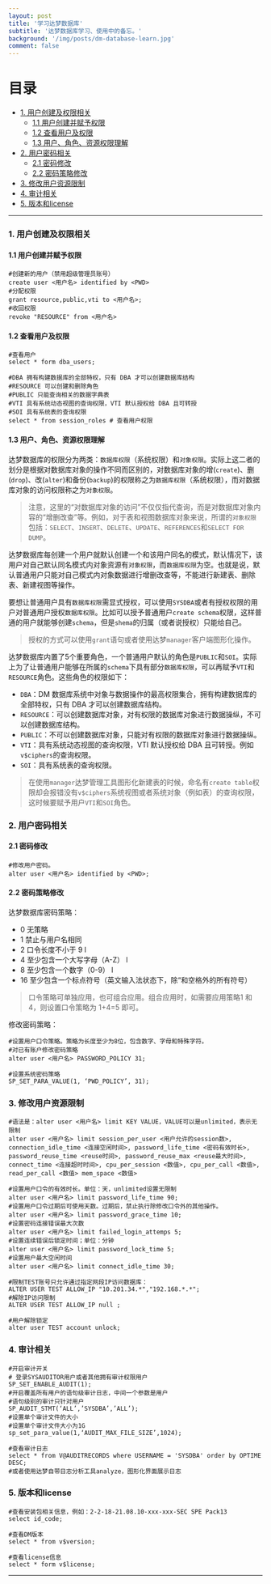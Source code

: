 ```yaml
---
layout: post
title: '学习达梦数据库'
subtitle: '达梦数据库学习、使用中的备忘。'
background: '/img/posts/dm-database-learn.jpg'
comment: false
---
```


# 目录

- [1. 用户创建及权限相关](#1)
    - [1.1 用户创建并赋予权限](#1.1)
    - [1.2 查看用户及权限](#1.2)
    - [1.3 用户、角色、资源权限理解](#1.3)
- [2. 用户密码相关](#2)
    - [2.1 密码修改](#2.1)
    - [2.2 密码策略修改](#2.2)
- [3. 修改用户资源限制](#3)
- [4. 审计相关](#4)
- [5. 版本和license](#5)

---

<h3 id="1">1. 用户创建及权限相关</h3>

<h4 id="1.1">1.1 用户创建并赋予权限</h4>

```shell
#创建新的用户（禁用超级管理员账号）
create user <用户名> identified by <PWD>
#分配权限
grant resource,public,vti to <用户名>;
#收回权限
revoke "RESOURCE" from <用户名>
```

<h4 id="1.2">1.2 查看用户及权限</h4>

```shell
#查看用户
select * form dba_users;

#DBA 拥有构建数据库的全部特权，只有 DBA 才可以创建数据库结构 
#RESOURCE 可以创建和删除角色 
#PUBLIC 只能查询相关的数据字典表 
#VTI 具有系统动态视图的查询权限，VTI 默认授权给 DBA 且可转授 
#SOI 具有系统表的查询权限 
select * from session_roles # 查看用户权限
```

<h4 id="1.3">1.3 用户、角色、资源权限理解</h4>

达梦数据库的权限分为两类：`数据库权限`（系统权限）和`对象权限`。实际上这二者的划分是根据对数据库对象的操作不同而区别的，对数据库对象的增(`create`)、删(`drop`)、改(`alter`)和备份(`backup`)的权限称之为`数据库权限`（系统权限），而对数据库对象的访问权限称之为`对象权限`。

> 注意，这里的“对数据库对象的访问”不仅仅指代查询，而是对数据库对象内容的“增删改查”等。例如，对于表和视图数据库对象来说，所谓的`对象权限`包括：`SELECT`、`INSERT`、`DELETE`、`UPDATE`、`REFERENCES`和`SELECT FOR DUMP`。

达梦数据库每创建一个用户就默认创建一个和该用户同名的模式，默认情况下，该用户对自己默认同名模式内对象资源有`对象权限`，而`数据库权限`为空。也就是说，默认普通用户只能对自己模式内对象数据进行增删改查等，不能进行新建表、删除表、新建视图等操作。

要想让普通用户具有`数据库权限`需显式授权，可以使用`SYSDBA`或者有授权权限的用户对普通用户授权`数据库权限`。比如可以授予普通用户`create schema`权限，这样普通的用户就能够创建`schema`，但是`shema`的归属（或者说授权）只能给自己。

> 授权的方式可以使用`grant`语句或者使用达梦`manager`客户端图形化操作。

达梦数据库内置了5个重要角色，一个普通用户默认的角色是`PUBLIC`和`SOI`。实际上为了让普通用户能够在所属的`schema`下具有部分`数据库权限`，可以再赋予`VTI`和`RESOURCE`角色。这些角色的权限如下：

- `DBA`：DM 数据库系统中对象与数据操作的最高权限集合，拥有构建数据库的全部特权，只有 DBA 才可以创建数据库结构。
- `RESOURCE`：可以创建数据库对象，对有权限的数据库对象进行数据操纵，不可以创建数据库结构。
- `PUBLIC`：不可以创建数据库对象，只能对有权限的数据库对象进行数据操纵。
- `VTI`：具有系统动态视图的查询权限，VTI 默认授权给 DBA 且可转授。例如`v$ciphers`的查询权限。
- `SOI`：具有系统表的查询权限。

> 在使用`manager`达梦管理工具图形化新建表的时候，命名有`create table`权限却会报错没有`v$ciphers`系统视图或者系统对象（例如表）的查询权限，这时候要赋予用户`VTI`和`SOI`角色。

<h3 id="2">2. 用户密码相关</h3>

<h4 id="2.1">2.1 密码修改</h4>

```shell
#修改用户密码。
alter user <用户名> identified by <PWD>;    
```

<h4 id="2.2">2.2 密码策略修改</h4>

达梦数据库密码策略：

- 0 无策略
- 1 禁止与用户名相同
- 2 口令长度不小于 9 l
- 4 至少包含一个大写字母（A-Z） l
- 8 至少包含一个数字（0-9） l
- 16 至少包含一个标点符号（英文输入法状态下，除“和空格外的所有符号）

> 口令策略可单独应用，也可组合应用。组合应用时，如需要应用策略1 和 4，则设置口令策略为 1+4=5 即可。

修改密码策略：

```shell
#设置用户口令策略。策略为长度至少为8位，包含数字、字母和特殊字符。
#对已有账户修改密码策略
alter user <用户名> PASSWORD_POLICY 31;

#设置系统密码策略
SP_SET_PARA_VALUE(1, ‘PWD_POLICY’, 31);
```

<h3 id="3">3. 修改用户资源限制</h3>

```shell
#语法是：alter user <用户名> limit KEY VALUE，VALUE可以是unlimited，表示无限制
alter user <用户名> limit session_per_user <用户允许的session数>, connection_idle_time <连接空闲时间>, password_life_time <密码有效时长>, password_reuse_time <reuse时间>, password_reuse_max <reuse最大时间>, connect_time <连接超时时间>, cpu_per_session <数值>, cpu_per_call <数值>, read_per_call <数值> mem_space <数值>

#设置用户口令的有效时长。单位：天，unlimited设置无限制
alter user <用户名> limit password_life_time 90;
#设置用户口令过期后可使用天数。过期后，禁止执行除修改口令外的其他操作。
alter user <用户名> limit password_grace_time 10;
#设置密码连接错误最大次数
alter user <用户名> limit failed_login_attemps 5;
#设置连续错误后锁定时间；单位：分钟
alter user <用户名> limit password_lock_time 5;
#设置用户最大空闲时间
alter user <用户名> limit connect_idle_time 30;

#限制TEST账号只允许通过指定网段IP访问数据库：
ALTER USER TEST ALLOW_IP "10.201.34.*","192.168.*.*";
#解除IP访问限制
ALTER USER TEST ALLOW_IP null ;

#用户解除锁定
alter user TEST account unlock;
```

<h3 id="4">4. 审计相关</h3>

```shell
#开启审计开关
# 登录SYSAUDITOR用户或者其他拥有审计权限用户
SP_SET_ENABLE_AUDIT(1); 
#开启覆盖所有用户的语句级审计日志，中间一个参数是用户
#语句级别的审计只针对用户
SP_AUDIT_STMT(‘ALL’,’SYSDBA’,’ALL’);
#设置单个审计文件的大小
#设置单个审计文件大小为1G
sp_set_para_value(1,‘AUDIT_MAX_FILE_SIZE’,1024);

#查看审计日志
select * from V@AUDITRECORDS where USERNAME = 'SYSDBA' order by OPTIME DESC;
#或者使用达梦自带日志分析工具analyze，图形化界面展示日志
```

<h3 id="5">5. 版本和license</h3>

```shell
#查看安装包相关信息，例如：2-2-18-21.08.10-xxx-xxx-SEC SPE Pack13
select id_code;

#查看DM版本
select * from v$version;

#查看license信息
select * form v$license;
```

---
